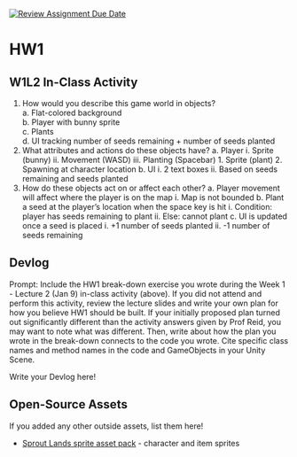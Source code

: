 [![Review Assignment Due Date](https://classroom.github.com/assets/deadline-readme-button-22041afd0340ce965d47ae6ef1cefeee28c7c493a6346c4f15d667ab976d596c.svg)](https://classroom.github.com/a/MjLLqDcN)
# HW1
## W1L2 In-Class Activity

1. How would you describe this game world in objects?  
      a. Flat-colored background  
      b. Player with bunny sprite  
      c. Plants  
      d. UI tracking number of seeds remaining + number of seeds planted  
2. What attributes and actions do these objects have?
      a. Player
            i. Sprite (bunny)
           ii. Movement (WASD)
          iii. Planting (Spacebar)
                  1. Sprite (plant)
                  2. Spawning at character location
      b. UI
            i. 2 text boxes
           ii. Based on seeds remaining and seeds planted
4. How do these objects act on or affect each other?
      a. Player movement will affect where the player is on the map
            i. Map is not bounded
      b. Plant a seed at the player’s location when the space key is hit
            i. Condition: player has seeds remaining to plant
           ii. Else: cannot plant
      c. UI is updated once a seed is placed
            i. +1 number of seeds planted
           ii. -1 number of seeds remaining

## Devlog
Prompt: Include the HW1 break-down exercise you wrote during the Week 1 - Lecture 2 (Jan 9) in-class activity (above). If you did not attend and perform this activity, review the lecture slides and write your own plan for how you believe HW1 should be built. If your initially proposed plan turned out significantly different than the activity answers given by Prof Reid, you may want to note what was different. Then, write about how the plan you wrote in the break-down connects to the code you wrote. Cite specific class names and method names in the code and GameObjects in your Unity Scene.


Write your Devlog here!


## Open-Source Assets
If you added any other outside assets, list them here!
- [Sprout Lands sprite asset pack](https://cupnooble.itch.io/sprout-lands-asset-pack) - character and item sprites

